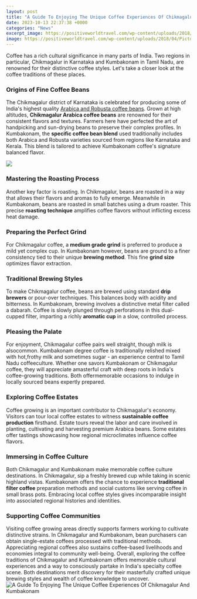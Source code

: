 ```yaml
---
layout: post
title: "A Guide To Enjoying The Unique Coffee Experiences Of Chikmagalur And Kumbakonam"
date: 2023-10-13 22:37:38 +0000
categories: "News"
excerpt_image: https://positiveworldtravel.com/wp-content/uploads/2018/04/Picture4.png
image: https://positiveworldtravel.com/wp-content/uploads/2018/04/Picture4.png
---
```


Coffee has a rich cultural significance in many parts of India. Two regions in particular, Chikmagalur in Karnataka and Kumbakonam in Tamil Nadu, are renowned for their distinctive coffee styles. Let's take a closer look at the coffee traditions of these places.
### Origins of Fine Coffee Beans
The Chikmagalur district of Karnataka is celebrated for producing some of India's highest quality [Arabica and Robusta coffee beans](https://thetopnews.github.io/the-joys-of-gardening/). Grown at high altitudes, **Chikmagalur Arabica coffee beans** are renowned for their consistent flavors and textures. Farmers here have perfected the art of handpicking and sun-drying beans to preserve their complex profiles. 
In Kumbakonam, the **specific coffee bean blend** used traditionally includes both Arabica and Robusta varieties sourced from regions like Karnataka and Kerala. This blend is tailored to achieve Kumbakonam coffee's signature balanced flavor.

![](https://www.redcoral.in/wp-content/uploads/2020/05/Aerial-18.jpg)
### Mastering the Roasting Process
Another key factor is roasting. In Chikmagalur, beans are roasted in a way that allows their flavors and aromas to fully emerge. Meanwhile in Kumbakonam, beans are roasted in small batches using a drum roaster. This precise **roasting technique** amplifies coffee flavors without inflicting excess heat damage.
### Preparing the Perfect Grind
For Chikmagalur coffee, a **medium grade grind** is preferred to produce a mild yet complex cup. In Kumbakonam however, beans are ground to a finer consistency tied to their unique **brewing method**. This fine **grind size** optimizes flavor extraction.  
### Traditional Brewing Styles
To make Chikmagalur coffee, beans are brewed using standard **drip brewers** or pour-over techniques. This balances body with acidity and bitterness. 
In Kumbakonam, brewing involves a distinctive metal filter called a dabarah. Coffee is slowly plunged through perforations in this dual-cupped filter, imparting a richly **aromatic cup** in a slow, controlled process.
### Pleasing the Palate
For enjoyment, Chikmagalur coffee pairs well straight, though milk is alsocommon. Kumbakonam degree coffee is traditionally relished mixed with hot,frothy milk and sometimes sugar - an experience central to Tamil Nadu coffeeculture.
Whether one savors Kumbakonam or Chikmagalur coffee, they will appreciate amasterful craft with deep roots in India's coffee-growing traditions. Both offermemorable occasions to indulge in locally sourced beans expertly prepared.
### Exploring Coffee Estates  
Coffee growing is an important contributor to Chikmagalur's economy. Visitors can tour local coffee estates to witness **sustainable coffee production** firsthand. Estate tours reveal the labor and care involved in planting, cultivating and harvesting premium Arabica beans. Some estates offer tastings showcasing how regional microclimates influence coffee flavors.
### Immersing in Coffee Culture
Both Chikmagalur and Kumbakonam make memorable coffee culture destinations. In Chikmagalur, sip a freshly brewed cup while taking in scenic highland vistas. Kumbakonam offers the chance to experience **traditional filter coffee** preparation methods and social customs like serving coffee in small brass pots. Embracing local coffee styles gives incomparable insight into associated regional histories and identities.
### Supporting Coffee Communities  
Visiting coffee growing areas directly supports farmers working to cultivate distinctive strains. In Chikmagalur and Kumbakonam, bean purchasers can obtain single-estate coffees processed with traditional methods. Appreciating regional coffees also sustains coffee-based livelihoods and economies integral to community well-being.
Overall, exploring the coffee traditions of Chikmagalur and Kumbakonam offers memorable cultural experiences and a way to consciously partake in India's specialty coffee scene. Both destinations merit discovery for their masterfully crafted unique brewing styles and wealth of coffee knowledge to uncover.
![A Guide To Enjoying The Unique Coffee Experiences Of Chikmagalur And Kumbakonam](https://positiveworldtravel.com/wp-content/uploads/2018/04/Picture4.png)